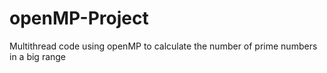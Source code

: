 # openMP-Project
Multithread code using openMP to calculate the number of prime numbers in a big range

